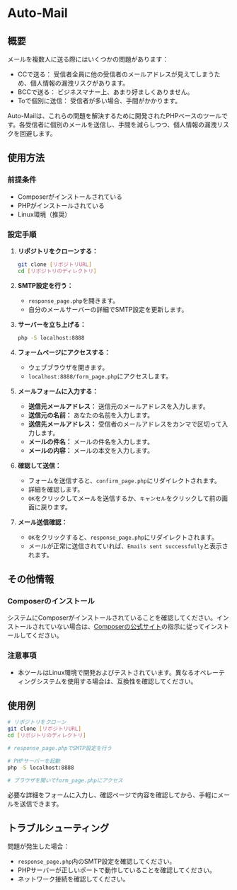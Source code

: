 # Auto-Mail

## 概要
メールを複数人に送る際にはいくつかの問題があります：

- CCで送る： 受信者全員に他の受信者のメールアドレスが見えてしまうため、個人情報の漏洩リスクがあります。
- BCCで送る： ビジネスマナー上、あまり好ましくありません。
- Toで個別に送信： 受信者が多い場合、手間がかかります。

Auto-Mailは、これらの問題を解決するために開発されたPHPベースのツールです。各受信者に個別のメールを送信し、手間を減らしつつ、個人情報の漏洩リスクを回避します。

## 使用方法

### 前提条件
- Composerがインストールされている
- PHPがインストールされている
- Linux環境（推奨）

### 設定手順

1. **リポジトリをクローンする：**
   ```sh
   git clone [リポジトリURL]
   cd [リポジトリのディレクトリ]
   ```

2. **SMTP設定を行う：**
   - `response_page.php`を開きます。
   - 自分のメールサーバーの詳細でSMTP設定を更新します。

3. **サーバーを立ち上げる：**
   ```sh
   php -S localhost:8888
   ```

4. **フォームページにアクセスする：**
   - ウェブブラウザを開きます。
   - `localhost:8888/form_page.php`にアクセスします。

5. **メールフォームに入力する：**
   - **送信元メールアドレス：** 送信元のメールアドレスを入力します。
   - **送信元の名前：** あなたの名前を入力します。
   - **送信先メールアドレス：** 受信者のメールアドレスをカンマで区切って入力します。
   - **メールの件名：** メールの件名を入力します。
   - **メールの内容：** メールの本文を入力します。

6. **確認して送信：**
   - フォームを送信すると、`confirm_page.php`にリダイレクトされます。
   - 詳細を確認します。
   - `OK`をクリックしてメールを送信するか、`キャンセル`をクリックして前の画面に戻ります。

7. **メール送信確認：**
   - `OK`をクリックすると、`response_page.php`にリダイレクトされます。
   - メールが正常に送信されていれば、`Emails sent successfully`と表示されます。

## その他情報

### Composerのインストール
システムにComposerがインストールされていることを確認してください。インストールされていない場合は、[Composerの公式サイト](https://getcomposer.org/)の指示に従ってインストールしてください。

### 注意事項
- 本ツールはLinux環境で開発およびテストされています。異なるオペレーティングシステムを使用する場合は、互換性を確認してください。

## 使用例

```sh
# リポジトリをクローン
git clone [リポジトリURL]
cd [リポジトリのディレクトリ]

# response_page.phpでSMTP設定を行う

# PHPサーバーを起動
php -S localhost:8888

# ブラウザを開いてform_page.phpにアクセス
```

必要な詳細をフォームに入力し、確認ページで内容を確認してから、手軽にメールを送信できます。

## トラブルシューティング

問題が発生した場合：
- `response_page.php`内のSMTP設定を確認してください。
- PHPサーバーが正しいポートで動作していることを確認してください。
- ネットワーク接続を確認してください。
